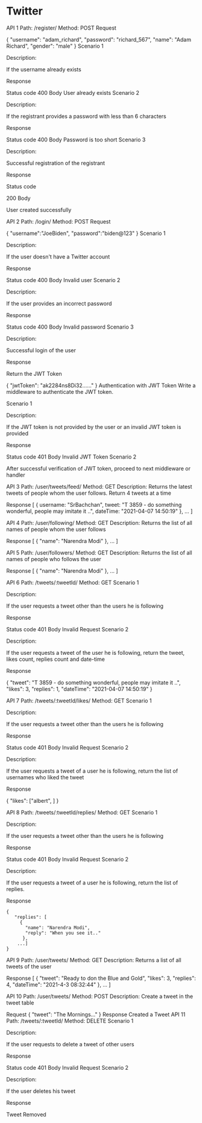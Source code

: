 # Twitter
API 1
Path: /register/
Method: POST
Request

{
  "username": "adam_richard",
  "password": "richard_567",
  "name": "Adam Richard",
  "gender": "male"
}
Scenario 1

Description:

If the username already exists

Response

Status code
400
Body
User already exists
Scenario 2

Description:

If the registrant provides a password with less than 6 characters

Response

Status code
400
Body
Password is too short
Scenario 3

Description:

Successful registration of the registrant

Response

Status code

200
Body

User created successfully


API 2
Path: /login/
Method: POST
Request

{
  "username":"JoeBiden",
  "password":"biden@123"
}
Scenario 1

Description:

If the user doesn't have a Twitter account

Response

Status code
400
Body
Invalid user
Scenario 2

Description:

If the user provides an incorrect password

Response

Status code
400
Body
Invalid password
Scenario 3

Description:

Successful login of the user

Response

Return the JWT Token

{
  "jwtToken": "ak2284ns8Di32......"
}
Authentication with JWT Token
Write a middleware to authenticate the JWT token.

Scenario 1

Description:

If the JWT token is not provided by the user or an invalid JWT token is provided

Response

Status code
401
Body
Invalid JWT Token
Scenario 2

After successful verification of JWT token, proceed to next middleware or handler



API 3
Path: /user/tweets/feed/
Method: GET
Description:
Returns the latest tweets of people whom the user follows. Return 4 tweets at a time

Response
 [
   {
      username: "SrBachchan",
      tweet: "T 3859 - do something wonderful, people may imitate it ..",
      dateTime: "2021-04-07 14:50:19"
   },
   ...
 ]



API 4
Path: /user/following/
Method: GET
Description:
Returns the list of all names of people whom the user follows

Response
[
  {
    "name": "Narendra Modi"
  },
  ...
]


API 5
Path: /user/followers/
Method: GET
Description:
Returns the list of all names of people who follows the user

Response
[
  {
    "name": "Narendra Modi"
  },
  ...
]


API 6
Path: /tweets/:tweetId/
Method: GET
Scenario 1

Description:

If the user requests a tweet other than the users he is following

Response

Status code
401
Body
Invalid Request
Scenario 2

Description:

If the user requests a tweet of the user he is following, return the tweet, likes count, replies count and date-time

Response

{
   "tweet": "T 3859 - do something wonderful, people may imitate it ..",
   "likes": 3,
   "replies": 1,
   "dateTime": "2021-04-07 14:50:19"
}



API 7
Path: /tweets/:tweetId/likes/
Method: GET
Scenario 1

Description:

If the user requests a tweet other than the users he is following

Response

Status code
401
Body
Invalid Request
Scenario 2

Description:

If the user requests a tweet of a user he is following, return the list of usernames who liked the tweet

Response

{
   "likes": ["albert", ]
}



API 8
Path: /tweets/:tweetId/replies/
Method: GET
Scenario 1

Description:

If the user requests a tweet other than the users he is following

Response

Status code
401
Body
Invalid Request
Scenario 2

Description:

If the user requests a tweet of a user he is following, return the list of replies.

Response

```
{
   "replies": [
     {
       "name": "Narendra Modi",
       "reply": "When you see it.."
      },
    ...]
}
```



API 9
Path: /user/tweets/
Method: GET
Description:
Returns a list of all tweets of the user

Response
[
  {
    "tweet": "Ready to don the Blue and Gold",
    "likes": 3,
    "replies": 4,
    "dateTime": "2021-4-3 08:32:44"
  },
  ...
]



API 10
Path: /user/tweets/
Method: POST
Description:
Create a tweet in the tweet table

Request
{
   "tweet": "The Mornings..."
}
Response
Created a Tweet
API 11
Path: /tweets/:tweetId/
Method: DELETE
Scenario 1

Description:

If the user requests to delete a tweet of other users

Response

Status code
401
Body
Invalid Request
Scenario 2

Description:

If the user deletes his tweet

Response

Tweet Removed
